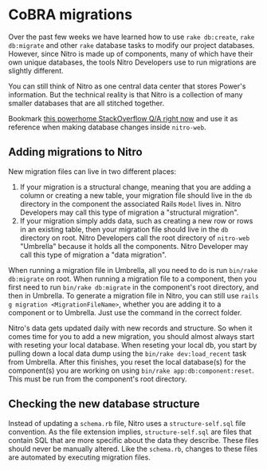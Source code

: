 # CoBRA migrations

Over the past few weeks we have learned how to use `rake db:create`, `rake db:migrate` and other `rake` database tasks to modify our project databases. However, since Nitro is made up of components, many of which have their own unique databases, the tools Nitro Developers use to run migrations are slightly different.

You can still think of Nitro as one central data center that stores Power's information. But the technical reality is that Nitro is a collection of many smaller databases that are all stitched together.

Bookmark [this powerhome StackOverflow Q/A right now](https://stackoverflow.com/c/powerhome/questions/114) and use it as reference when making database changes inside `nitro-web`.

## Adding migrations to Nitro

New migration files can live in two different places:

1. If your migration is a structural change, meaning that you are adding a column or creating a new table, your migration file should live in the `db` directory in the component the associated Rails `Model` lives in. Nitro Developers may call this type of migration a "structural migration".
1. If your migration simply adds data, such as creating a new row or rows in an existing table, then your migration file should live in the `db` directory on root. Nitro Developers call the root directory of `nitro-web` "Umbrella" because it holds all the components. Nitro Developer may call this type of migration a "data migration".

When running a migration file in Umbrella, all you need to do is run `bin/rake db:migrate` on root. When running a migration file to a component, then you first need to run `bin/rake db:migrate` in the component's root directory, and then in Umbrella. To generate a migration file in Nitro, you can still use `rails g migration <MigrationFileName>`, whether you are adding it to a component or to Umbrella. Just use the command in the correct folder.

Nitro's data gets updated daily with new records and structure. So when it comes time for you to add a new migration, you should almost always start with reseting your local database. When reseting your local db, you start by pulling down a local data dump using the `bin/rake dev:load_recent` task from Umbrella. After this finishes, you reset the local database(s) for the component(s) you are working on using `bin/rake app:db:component:reset`. This must be run from the component's root directory.

## Checking the new database structure

Instead of updating a `schema.rb` file, Nitro uses a `structure-self.sql` file convention. As the file extension implies, `structure-self.sql` are files that contain SQL that are more specific about the data they describe. These files should never be manually altered. Like the `schema.rb`, changes to these files are automated by executing migration files.
